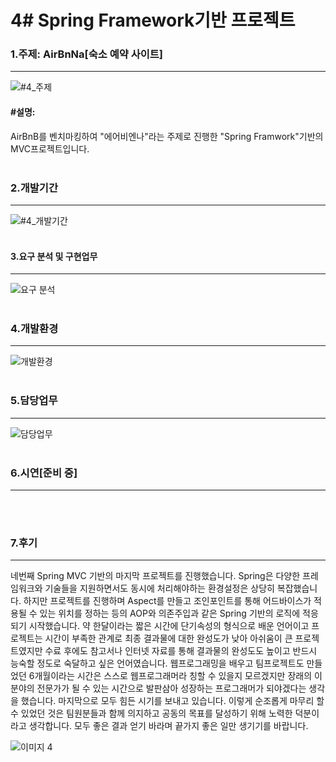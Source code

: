 # 4# Spring Framework기반 프로젝트

### 1.주제: AirBnNa[숙소 예약 사이트]
--------------------------------------------------------------------
![#4_주제](https://user-images.githubusercontent.com/69965049/112094109-02265800-8bde-11eb-8869-b36ccb2a461a.png)
#### #설명:
AirBnB를 벤치마킹하여 "에어비엔나"라는 주제로 진행한 "Spring Framwork"기반의 MVC프로젝트입니다.
<br><br>


### 2.개발기간
--------------------------------------------------------------------
![#4_개발기간](https://user-images.githubusercontent.com/69965049/112073337-3df9f700-8bb7-11eb-9f66-d3c8bc9e31df.png)
<br><br>


#### 3.요구 분석 및 구현업무
--------------------------------------------------------------------
![요구 분석](https://user-images.githubusercontent.com/69965049/112410553-b4852900-8d5e-11eb-91b3-7982aadb08cb.png)
<br><br>


### 4.개발환경
--------------------------------------------------------------------
![개발환경](https://user-images.githubusercontent.com/69965049/112410617-cebf0700-8d5e-11eb-9fef-5cc68169cb3c.png)
<br><br>


### 5.담당업무
--------------------------------------------------------------------
![담당업무](https://user-images.githubusercontent.com/69965049/112410751-1180df00-8d5f-11eb-96ce-6f760c19ea3f.png)
<br><br>


### 6.시연[준비 중]
--------------------------------------------------------------------
<br><br>

### 7.후기
--------------------------------------------------------------------
네번째  Spring MVC 기반의 마지막 프로젝트를 진행했습니다. Spring은 다양한 프레임워크와 기술들을 지원하면서도 동시에 처리해야하는 환경설정은 상당히 복잡했습니다. 하지만 프로젝트를 진행하며  Aspect를  만들고 조인포인트를 통해 어드바이스가 적용될 수 있는 위치를 정하는 등의 AOP와 의존주입과 같은 Spring 기반의 로직에 적응되기 시작했습니다. 
약 한달이라는 짧은 시간에 단기속성의 형식으로 배운 언어이고 프로젝트는  시간이 부족한  관계로 최종 결과물에 대한 완성도가 낮아 아쉬움이 큰 프로젝트였지만 수료 후에도  참고서나 인터넷 자료를 통해 결과물의 완성도도 높이고  반드시 능숙할 정도로 숙달하고 싶은 언어였습니다.  웹프로그래밍을 배우고 팀프로젝트도 만들었던 6개월이라는 시간은 스스로 웹프로그래머라 칭할 수 있을지 모르겠지만 장래의 이 분야의 전문가가 될 수 있는 시간으로 발판삼아 성장하는 프로그래머가 되야겠다는 생각을 했습니다. 
마지막으로 모두 힘든 시기를 보내고 있습니다. 이렇게 순조롭게 마무리 할 수 있었던 것은 팀원분들과 함께 의지하고 공동의 목표를 달성하기 위해 노력한 덕분이라고 생각합니다. 모두 좋은 결과 얻기 바라며 끝가지 좋은 일만 생기기를 바랍니다.

![이미지 4](https://user-images.githubusercontent.com/69965049/112767286-d5949500-9050-11eb-929b-0fc2b168ff3d.png)
<br><br>
